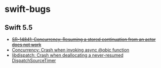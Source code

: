 # swift-bugs

## Swift 5.5

 * [~~SR-14841: Concurrency: Resuming a stored continuation from an actor does not work~~](https://bugs.swift.org/browse/SR-14841)
 * [Concurrency: Crash when invoking async @objc function](https://bugs.swift.org/browse/SR-15291)
 * [libdispatch: Crash when deallocating a never-resumed DispatchSourceTimer](https://bugs.swift.org/browse/SR-15133)
